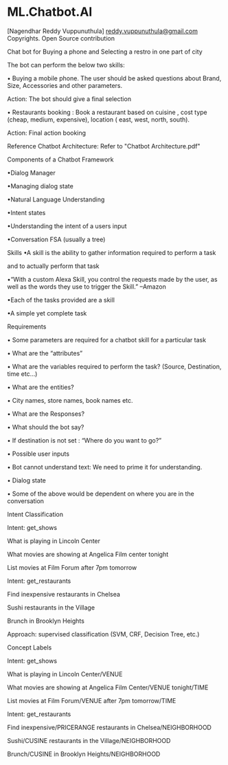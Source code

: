# ML.Chatbot.AI
[Nagendhar Reddy Vuppunuthula] reddy.vuppunuthula@gmail.com 
Copyrights. Open Source contribution


Chat bot for Buying a phone and Selecting a restro in one part of city

The bot can perform the below two skills:

• Buying a mobile phone. The user should be asked questions about Brand, Size, Accessories and other parameters.

Action: The bot should give a final selection

• Restaurants booking : Book a restaurant based on cuisine , cost type (cheap, medium, expensive), location ( east, west, north, south).

Action: Final action booking


Reference Chatbot Architecture: Refer to "Chatbot Architecture.pdf"


Components of a Chatbot Framework

•Dialog Manager

•Managing dialog state

•Natural Language Understanding

•Intent states

•Understanding the intent of a users input

•Conversation FSA (usually a tree)



Skills
•A skill is the ability to gather information required to perform a task

and to actually perform that task

•“With a custom Alexa Skill, you control the requests made by the user, as well as the words they use to trigger the Skill.” –Amazon

•Each of the tasks provided are a skill

•A simple yet complete task 


Requirements

• Some parameters are required for a chatbot skill for a particular task

• What are the “attributes”

• What are the variables required to perform the task? (Source, Destination, time etc…)

• What are the entities?

• City names, store names, book names etc.

• What are the Responses?

• What should the bot say?

• If destination is not set : “Where do you want to go?”

• Possible user inputs

• Bot cannot understand text: We need to prime it for understanding.

• Dialog state

• Some of the above would be dependent on where you are in the conversation





Intent Classification

Intent: get_shows

What is playing in Lincoln Center

What movies are showing at Angelica Film center tonight

List movies at Film Forum after 7pm tomorrow



Intent: get_restaurants

Find inexpensive restaurants in Chelsea

Sushi restaurants in the Village

Brunch in Brooklyn Heights


Approach: supervised classification (SVM, CRF, Decision Tree, etc.)




Concept Labels

Intent: get_shows

What is playing in Lincoln Center/VENUE

What movies are showing at Angelica Film Center/VENUE tonight/TIME

List movies at Film Forum/VENUE after 7pm tomorrow/TIME



Intent: get_restaurants

Find inexpensive/PRICERANGE restaurants in Chelsea/NEIGHBORHOOD

Sushi/CUSINE restaurants in the Village/NEIGHBORHOOD

Brunch/CUSINE in Brooklyn Heights/NEIGHBORHOOD




